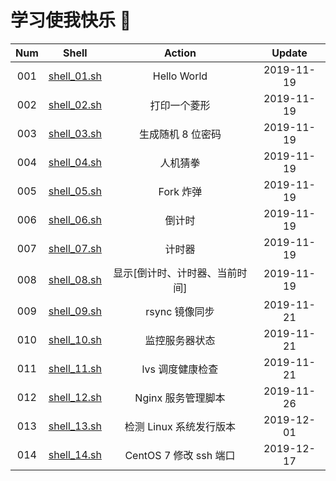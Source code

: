 # 学习使我快乐 🤪


| Num  |            Shell             |             Action             |   Update   |
| :--: | :--------------------------: | :----------------------------: | :--------: |
| 001  | [shell_01.sh](./shell_01.sh) |          Hello World           | 2019-11-19 |
| 002  | [shell_02.sh](./shell_02.sh) |          打印一个菱形          | 2019-11-19 |
| 003  | [shell_03.sh](./shell_03.sh) |       生成随机 8 位密码        | 2019-11-19 |
| 004  | [shell_04.sh](./shell_04.sh) |            人机猜拳            | 2019-11-19 |
| 005  | [shell_05.sh](./shell_05.sh) |           Fork 炸弹            | 2019-11-19 |
| 006  | [shell_06.sh](./shell_06.sh) |             倒计时             | 2019-11-19 |
| 007  | [shell_07.sh](./shell_07.sh) |             计时器             | 2019-11-19 |
| 008  | [shell_08.sh](./shell_08.sh) | 显示[倒计时、计时器、当前时间] | 2019-11-19 |
| 009  | [shell_09.sh](./shell_09.sh) |         rsync 镜像同步         | 2019-11-21 |
| 010  | [shell_10.sh](./shell_10.sh) |         监控服务器状态         | 2019-11-21 |
| 011  | [shell_11.sh](./shell_11.sh) |        lvs 调度健康检查        | 2019-11-21 |
| 012  | [shell_12.sh](./shell_12.sh) |       Nginx 服务管理脚本       | 2019-11-26 |
| 013  | [shell_13.sh](./shell_13.sh) |    检测 Linux 系统发行版本     | 2019-12-01 |
| 014  | [shell_14.sh](./shell_14.sh) |    CentOS 7 修改 ssh 端口     | 2019-12-17 |

